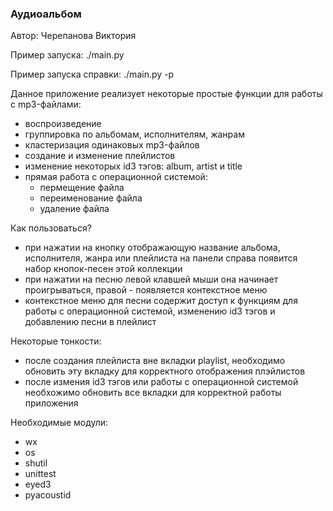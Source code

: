 ### Аудиоальбом
Автор: Черепанова Виктория

Пример запуска: ./main.py

Пример запуска справки: ./main.py -р

Данное приложение реализует некоторые простые функции для работы с mp3-файлами:
*  воспроизведение
*  группировка по альбомам, исполнителям, жанрам
* кластеризация одинаковых mp3-файлов
* создание и изменение плейлистов
* изменение некоторых id3 тэгов: album, artist и title
* прямая работа с операционной системой: 
    * пермещение файла 
    * переименование файла
    * удаление файла
    
Как пользоваться?
* при нажатии на кнопку отображающую название альбома, исполнителя, жанра или плейлиста на панели справа появится набор кнопок-песен этой коллекции
* при нажатии на песню левой клавшей мыши она начинает проигрываться, правой - появляется контекстное меню
* контекстное меню для песни содержит доступ к функциям для работы с операционной системой, изменению id3 тэгов и добавлению песни в плейлист

Некоторые тонкости:
* после создания плейлиста вне вкладки playlist, необходимо обновить эту вкладку для корректного отображения плэйлистов
* после измения id3 тэгов или работы с операционной системой необхожимо обновить все вкладки для корректной работы приложения

Необходимые модули:
* wx 
* os 
* shutil
* unittest
* eyed3
* pyacoustid
